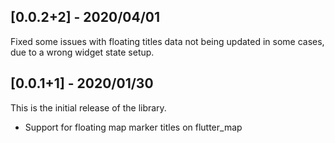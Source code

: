 ## [0.0.2+2] - 2020/04/01

Fixed some issues with floating titles data not being updated in some cases, due to a wrong widget state setup.

## [0.0.1+1] - 2020/01/30

This is the initial release of the library.

* Support for floating map marker titles on flutter_map
